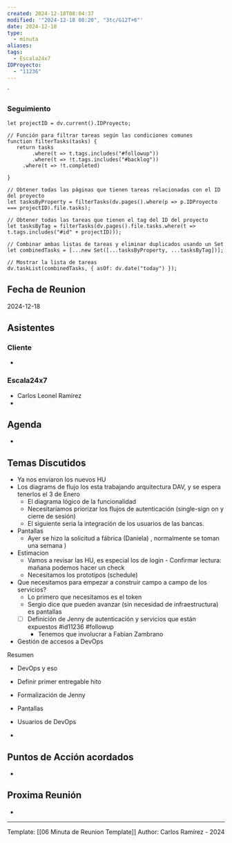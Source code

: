 ```yaml
---
created: 2024-12-18T08:04:37
modified: '"2024-12-18 08:20", "3tc/G12T+6"'
date: 2024-12-18
type:
  - minuta
aliases: 
tags:
  - Escala24x7
IDProyecto:
  - "11236"
---
```


`

### Seguimiento

```dataviewjs
let projectID = dv.current().IDProyecto;

// Función para filtrar tareas según las condiciones comunes
function filterTasks(tasks) {
   return tasks
        .where(t => t.tags.includes("#followup"))
        .where(t => !t.tags.includes("#backlog"))
     .where(t => !t.completed)
        
}

// Obtener todas las páginas que tienen tareas relacionadas con el ID del proyecto
let tasksByProperty = filterTasks(dv.pages().where(p => p.IDProyecto === projectID).file.tasks);

// Obtener todas las tareas que tienen el tag del ID del proyecto
let tasksByTag = filterTasks(dv.pages().file.tasks.where(t => t.tags.includes("#id" + projectID)));

// Combinar ambas listas de tareas y eliminar duplicados usando un Set
let combinedTasks = [...new Set([...tasksByProperty, ...tasksByTag])];

// Mostrar la lista de tareas
dv.taskList(combinedTasks, { asOf: dv.date("today") });
 ```
## Fecha de Reunion
2024-12-18

## Asistentes

### Cliente
* 
### Escala24x7
- Carlos Leonel Ramírez
-  

## Agenda
* 
## Temas Discutidos
* Ya nos enviaron los nuevos HU
* Los diagrams de flujo los esta trabajando arquitectura DAV, y se espera tenerlos el 3 de Enero
	* El diagrama lógico de la funcionalidad
	* Necesitaríamos priorizar los flujos de autenticación (single-sign on y cierre de sesión)
	* El siguiente seria la integración de los usuarios de las bancas.
* Pantallas
	* Ayer se hizo la solicitud  a fábrica (Daniela) , normalmente se toman una semana )
* Estimacion
	* Vamos a revisar las HU, es especial los de login - Confirmar lectura: mañana podemos hacer un check
	* Necesitamos los prototipos (schedule)
* Que necesitamos para empezar a construir campo a campo de los servicios?
	* Lo primero que necesitamos es el token
	* Sergio dice que pueden avanzar (sin necesidad de infraestructura) es pantallas
	* [ ] Definición de Jenny de autenticación y servicios que están expuestos  #id11236 #followup
		* Tenemos que involucrar a Fabian Zambrano
* Gestión de accesos a DevOps

Resumen
- DevOps y eso
- Definir primer entregable hito
- Formalización de Jenny
- Pantallas

- Usuarios de DevOps
- 

## Puntos de Acción acordados
- 

## Proxima Reunión
*   

---
Template: [[06 Minuta de Reunion Template]]
Author: Carlos Ramírez - 2024
